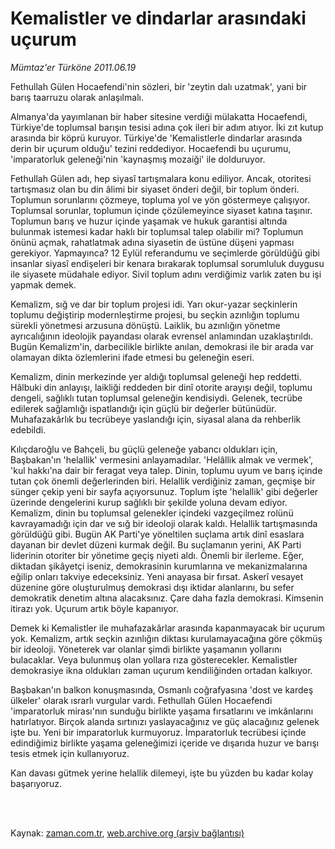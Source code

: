 # Kemalistler ve dindarlar arasındaki uçurum

*Mümtaz'er Türköne 2011.06.19*

<td class="columnist-detail">
<p>Fethullah Gülen Hocaefendi'nin sözleri, bir 'zeytin dalı uzatmak', yani bir barış taarruzu olarak anlaşılmalı.</p>
<p>
<div id="haberMetinDiv">
<p>Almanya'da yayımlanan bir haber sitesine verdiği mülakatta Hocaefendi, Türkiye'de toplumsal barışın tesisi adına çok ileri bir adım atıyor. İki zıt kutup arasında bir köprü kuruyor. Türkiye'de 'Kemalistlerle dindarlar arasında derin bir uçurum olduğu' tezini reddediyor. Hocaefendi bu uçurumu, 'imparatorluk geleneği'nin 'kaynaşmış mozaiği' ile dolduruyor.
<p>Fethullah Gülen adı, hep siyasî tartışmalara konu ediliyor. Ancak, otoritesi tartışmasız olan bu din âlimi bir siyaset önderi değil, bir toplum önderi. Toplumun sorunlarını çözmeye, topluma yol ve yön göstermeye çalışıyor. Toplumsal sorunlar, toplumun içinde çözülemeyince siyaset katına taşınır. Toplumun barış ve huzur içinde yaşamak ve hukuk garantisi altında bulunmak istemesi kadar haklı bir toplumsal talep olabilir mi? Toplumun önünü açmak, rahatlatmak adına siyasetin de üstüne düşeni yapması gerekiyor. Yapmayınca? 12 Eylül referandumu ve seçimlerde görüldüğü gibi insanlar siyasî endişeleri bir kenara bırakarak toplumsal sorumluluk duygusu ile siyasete müdahale ediyor. Sivil toplum adını verdiğimiz varlık zaten bu işi yapmak demek.
<p>Kemalizm, sığ ve dar bir toplum projesi idi. Yarı okur-yazar seçkinlerin toplumu değiştirip modernleştirme projesi, bu seçkin azınlığın toplumu sürekli yönetmesi arzusuna dönüştü. Laiklik, bu azınlığın yönetme ayrıcalığının ideolojik payandası olarak evrensel anlamından uzaklaştırıldı. Bugün Kemalizm'in, darbecilikle birlikte anılan, demokrasi ile bir arada var olamayan dikta özlemlerini ifade etmesi bu geleneğin eseri.
<p>Kemalizm, dinin merkezinde yer aldığı toplumsal geleneği hep reddetti. Hâlbuki din anlayışı, laikliği reddeden bir dinî otorite arayışı değil, toplumu dengeli, sağlıklı tutan toplumsal geleneğin kendisiydi. Gelenek, tecrübe edilerek sağlamlığı ispatlandığı için güçlü bir değerler bütünüdür. Muhafazakârlık bu tecrübeye yaslandığı için, siyasal alana da rehberlik edebildi.
<p>Kılıçdaroğlu ve Bahçeli, bu güçlü geleneğe yabancı oldukları için, Başbakan'ın 'helallik' vermesini anlayamadılar. 'Helâllik almak ve vermek', 'kul hakkı'na dair bir feragat veya talep. Dinin, toplumu uyum ve barış içinde tutan çok önemli değerlerinden biri. Helallik verdiğiniz zaman, geçmişe bir sünger çekip yeni bir sayfa açıyorsunuz. Toplum işte 'helallik' gibi değerler üzerinde dengelerini kurup sağlıklı bir şekilde yoluna devam ediyor. Kemalizm, dinin bu toplumsal gelenekler içindeki vazgeçilmez rolünü kavrayamadığı için dar ve sığ bir ideoloji olarak kaldı. Helallik tartışmasında görüldüğü gibi. Bugün AK Parti'ye yöneltilen suçlama artık dinî esaslara dayanan bir devlet düzeni kurmak değil. Bu suçlamanın yerini, AK Parti liderinin otoriter bir yönetime geçiş niyeti aldı. Önemli bir ilerleme. Eğer, diktadan şikâyetçi iseniz, demokrasinin kurumlarına ve mekanizmalarına eğilip onları takviye edeceksiniz. Yeni anayasa bir fırsat. Askerî vesayet düzenine göre oluşturulmuş demokrasi dışı iktidar alanlarını, bu sefer demokratik denetim altına alacaksınız. Çare daha fazla demokrasi. Kimsenin itirazı yok. Uçurum artık böyle kapanıyor.
<p>Demek ki Kemalistler ile muhafazakârlar arasında kapanmayacak bir uçurum yok. Kemalizm, artık seçkin azınlığın diktası kurulamayacağına göre çökmüş bir ideoloji. Yöneterek var olanlar şimdi birlikte yaşamanın yollarını bulacaklar. Veya bulunmuş olan yollara rıza gösterecekler. Kemalistler demokrasiye ikna oldukları zaman uçurum kendiliğinden ortadan kalkıyor.
<p>Başbakan'ın balkon konuşmasında, Osmanlı coğrafyasına 'dost ve kardeş ülkeler' olarak ısrarlı vurgular vardı. Fethullah Gülen Hocaefendi 'imparatorluk mirası'nın sunduğu birlikte yaşama fırsatlarını ve imkânlarını hatırlatıyor. Birçok alanda sırtınızı yaslayacağınız ve güç alacağınız gelenek işte bu. Yeni bir imparatorluk kurmuyoruz. İmparatorluk tecrübesi içinde edindiğimiz birlikte yaşama geleneğimizi içeride ve dışarıda huzur ve barışı tesis etmek için kullanıyoruz.
<p>Kan davası gütmek yerine helallik dilemeyi, işte bu yüzden bu kadar kolay başarıyoruz. </p></p></p></p></p></p></p></p></div>
</p>


<p><br>
		 </br></p></td>

Kaynak: [zaman.com.tr](http://zaman.com.tr/yazar.do?yazino=1148534), [web.archive.org (arşiv bağlantısı)](http://web.archive.org/web/20110826164011/http://www.zaman.com.tr:80/yazar.do?yazino=1148534)
